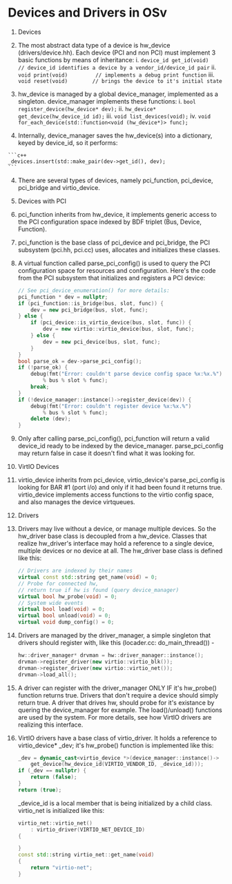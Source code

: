 Devices and Drivers in OSv
==========================

1. Devices

  1. The most abstract data type of a device is hw_device (drivers/device.hh). Each device (PCI and non PCI) must implement 3 basic functions by means of inheritance:
    i. `device_id get_id(void)    // device_id identifies a device by a vendor_id/device_id pair`
    ii. `void print(void)         // implements a debug print function`
    iii. `void reset(void)        // brings the device to it's initial state`

  2. hw_device is managed by a global device_manager, implemented as a singleton. device_manager implements these functions:
    i. `bool register_device(hw_device* dev);`
    ii. `hw_device* get_device(hw_device_id id);`
    iii. `void list_devices(void);`
    iv. `void for_each_device(std::function<void (hw_device*)> func);`
    
  3. Internally, device_manager saves the hw_device(s) into a dictionary, keyed by device_id, so it performs:
    
    ```c++
    _devices.insert(std::make_pair(dev->get_id(), dev);
    ```

  4. There are several types of devices, namely pci_function, pci_device, pci_bridge and virtio_device.

2. Devices with PCI
  1. pci_function inherits from hw_device, it implements generic access to the PCI configuration space indexed by BDF triplet (Bus, Device, Function).
  2. pci_function is the base class of pci_device and pci_bridge, the PCI subsystem (pci.hh, pci.cc) uses, allocates and initializes these classes.
  3. A virtual function called parse_pci_config() is used to query the PCI configuration space for resources and configuration. Here's the code from the PCI subsystem that initializes and registers a PCI device:
        
        ```c++
        // See pci_device_enumeration() for more details:
        pci_function * dev = nullptr;
        if (pci_function::is_bridge(bus, slot, func)) {
            dev = new pci_bridge(bus, slot, func);
        } else {
            if (pci_device::is_virtio_device(bus, slot, func)) {
                dev = new virtio::virtio_device(bus, slot, func);
            } else {
                dev = new pci_device(bus, slot, func);
            }
        } 
        bool parse_ok = dev->parse_pci_config();
        if (!parse_ok) {
            debug(fmt("Error: couldn't parse device config space %x:%x.%")
                % bus % slot % func);
            break;
        }
        if (!device_manager::instance()->register_device(dev)) {
            debug(fmt("Error: couldn't register device %x:%x.%")
                % bus % slot % func);
            delete (dev);
        }
        ```

  4. Only after calling parse_pci_config(), pci_function will return a valid device_id ready to be indexed by the device_manager. parse_pci_config may return false in case it doesn't find what it was looking for.

3. VirtIO Devices

  1. virtio_device inherits from pci_device, virtio_device's parse_pci_config is looking for BAR #1 (port i/o) and only if it had been found it returns true. virtio_device implements access functions to the virtio config space, and also manages the device virtqueues.
  
4. Drivers

  1. Drivers may live without a device, or manage multiple devices. So the hw_driver base class is decoupled from a hw_device. Classes that realize hw_driver's interface may hold a reference to a single device, multiple devices or no device at all. The hw_driver base class is defined like this:

        ```c++
        // Drivers are indexed by their names
        virtual const std::string get_name(void) = 0;
        // Probe for connected hw,
        // return true if hw is found (query device_manager)
        virtual bool hw_probe(void) = 0;
        // System wide events
        virtual bool load(void) = 0;
        virtual bool unload(void) = 0;
        virtual void dump_config() = 0;
        ```

  2. Drivers are managed by the driver_manager, a simple singleton that drivers should register with, like this (locader.cc: do_main_thread()) -
        
        ```c++
        hw::driver_manager* drvman = hw::driver_manager::instance();
        drvman->register_driver(new virtio::virtio_blk());
        drvman->register_driver(new virtio::virtio_net());
        drvman->load_all();
        ```

  3. A driver can register with the driver_manager ONLY IF it's hw_probe() function returns true. Drivers that don't require a device should simply return true. A driver that drives hw, should probe for it's existance by quering the device_manager for example. The load()/unload() functions are used by the system. For more details, see how VirtIO drivers are realizing this interface.

  4. VirtIO drivers have a base class of virtio_driver. It holds a reference to virtio_device* _dev; it's hw_probe() function is implemented like this:

        ```c++
        _dev = dynamic_cast<virtio_device *>(device_manager::instance()->
            get_device(hw_device_id(VIRTIO_VENDOR_ID, _device_id)));
        if (_dev == nullptr) {
            return (false);
        }
        return (true);
        ```
   
        _device_id is a local member that is being initialized by a child class. virtio_net is initialized like this:

        ```c++
        virtio_net::virtio_net()
            : virtio_driver(VIRTIO_NET_DEVICE_ID)
        {

        }
        const std::string virtio_net::get_name(void)
        { 
            return "virtio-net";
        }
        ```
